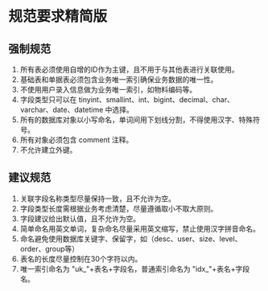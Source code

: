 # 规范要求精简版

## 强制规范

1. 所有表必须使用自增的ID作为主键，且不用于与其他表进行关联使用。
2. 基础表和单据表必须包含业务唯一索引确保业务数据的唯一性。
3. 不使用用户录入信息做为业务唯一索引，如物料编码等。
4. 字段类型只可以在 tinyint、smallint、int、bigint、decimal、char、varchar、date、datetime 中选择。
5. 所有的数据库对象以小写命名，单词间用下划线分割，不得使用汉字、特殊符号。
6. 所有对象必须包含 comment 注释。
7. 不允许建立外键。

## 建议规范

1. 关联字段名称类型尽量保持一致，且不允许为空。
2. 字段类型长度需根据业务考虑清楚，尽量遵循取小不取大原则。
3. 字段建议给出默认值，且不允许为空。
4. 简单命名用英文单词，复杂命名尽量采用英文缩写，禁止使用汉字拼音命名。
5. 命名避免使用数据库关键字、保留字，如（desc、user、size、level、order、group等）
6. 表名的长度尽量控制在30个字符以内。
7. 唯一索引命名为 "uk_"+表名+字段名，普通索引命名为 "idx_"+表名+字段名。

